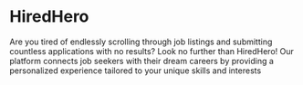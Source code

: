 # HiredHero
Are you tired of endlessly scrolling through job listings and submitting countless applications with no results? Look no further than HiredHero! Our platform connects job seekers with their dream careers by providing a personalized experience tailored to your unique skills and interests
